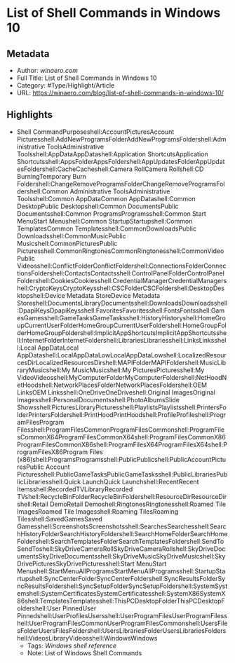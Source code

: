 # List of Shell Commands in Windows 10

## Metadata

* Author: *winaero.com*
* Full Title: List of Shell Commands in Windows 10
* Category: #Type/Highlight/Article
* URL: https://winaero.com/blog/list-of-shell-commands-in-windows-10/

## Highlights

* Shell CommandPurposeshell:AccountPicturesAccount Picturesshell:AddNewProgramsFolderAddNewProgramsFoldershell:Administrative ToolsAdministrative Toolsshell:AppDataAppDatashell:Application ShortcutsApplication Shortcutsshell:AppsFolderAppsFoldershell:AppUpdatesFolderAppUpdatesFoldershell:CacheCacheshell:Camera RollCamera Rollshell:CD BurningTemporary Burn Foldershell:ChangeRemoveProgramsFolderChangeRemoveProgramsFoldershell:Common Administrative ToolsAdministrative Toolsshell:Common AppDataCommon AppDatashell:Common DesktopPublic Desktopshell:Common DocumentsPublic Documentsshell:Common ProgramsProgramsshell:Common Start MenuStart Menushell:Common StartupStartupshell:Common TemplatesCommon Templatesshell:CommonDownloadsPublic Downloadsshell:CommonMusicPublic Musicshell:CommonPicturesPublic Picturesshell:CommonRingtonesCommonRingtonesshell:CommonVideoPublic Videosshell:ConflictFolderConflictFoldershell:ConnectionsFolderConnectionsFoldershell:ContactsContactsshell:ControlPanelFolderControlPanelFoldershell:CookiesCookiesshell:CredentialManagerCredentialManagershell:CryptoKeysCryptoKeysshell:CSCFolderCSCFoldershell:DesktopDesktopshell:Device Metadata StoreDevice Metadata Storeshell:DocumentsLibraryDocumentsshell:DownloadsDownloadsshell:DpapiKeysDpapiKeysshell:FavoritesFavoritesshell:FontsFontsshell:GamesGamesshell:GameTasksGameTasksshell:HistoryHistoryshell:HomeGroupCurrentUserFolderHomeGroupCurrentUserFoldershell:HomeGroupFolderHomeGroupFoldershell:ImplicitAppShortcutsImplicitAppShortcutsshell:InternetFolderInternetFoldershell:LibrariesLibrariesshell:LinksLinksshell:Local AppDataLocal AppDatashell:LocalAppDataLowLocalAppDataLowshell:LocalizedResourcesDirLocalizedResourcesDirshell:MAPIFolderMAPIFoldershell:MusicLibraryMusicshell:My MusicMusicshell:My PicturesPicturesshell:My VideoVideosshell:MyComputerFolderMyComputerFoldershell:NetHoodNetHoodshell:NetworkPlacesFolderNetworkPlacesFoldershell:OEM LinksOEM Linksshell:OneDriveOneDriveshell:Original ImagesOriginal Imagesshell:PersonalDocumentsshell:PhotoAlbumsSlide Showsshell:PicturesLibraryPicturesshell:PlaylistsPlaylistsshell:PrintersFolderPrintersFoldershell:PrintHoodPrintHoodshell:ProfileProfileshell:ProgramFilesProgram Filesshell:ProgramFilesCommonProgramFilesCommonshell:ProgramFilesCommonX64ProgramFilesCommonX64shell:ProgramFilesCommonX86ProgramFilesCommonX86shell:ProgramFilesX64ProgramFilesX64shell:ProgramFilesX86Program Files (x86)shell:ProgramsProgramsshell:PublicPublicshell:PublicAccountPicturesPublic Account Picturesshell:PublicGameTasksPublicGameTasksshell:PublicLibrariesPublicLibrariesshell:Quick LaunchQuick Launchshell:RecentRecent Itemsshell:RecordedTVLibraryRecorded TVshell:RecycleBinFolderRecycleBinFoldershell:ResourceDirResourceDirshell:Retail DemoRetail Demoshell:RingtonesRingtonesshell:Roamed Tile ImagesRoamed Tile Imagesshell:Roaming TilesRoaming Tilesshell:SavedGamesSaved Gamesshell:ScreenshotsScreenshotsshell:SearchesSearchesshell:SearchHistoryFolderSearchHistoryFoldershell:SearchHomeFolderSearchHomeFoldershell:SearchTemplatesFolderSearchTemplatesFoldershell:SendToSendToshell:SkyDriveCameraRollSkyDriveCameraRollshell:SkyDriveDocumentsSkyDriveDocumentsshell:SkyDriveMusicSkyDriveMusicshell:SkyDrivePicturesSkyDrivePicturesshell:Start MenuStart Menushell:StartMenuAllProgramsStartMenuAllProgramsshell:StartupStartupshell:SyncCenterFolderSyncCenterFoldershell:SyncResultsFolderSyncResultsFoldershell:SyncSetupFolderSyncSetupFoldershell:SystemSystemshell:SystemCertificatesSystemCertificatesshell:SystemX86SystemX86shell:TemplatesTemplatesshell:ThisPCDesktopFolderThisPCDesktopFoldershell:User PinnedUser Pinnedshell:UserProfilesUsersshell:UserProgramFilesUserProgramFilesshell:UserProgramFilesCommonUserProgramFilesCommonshell:UsersFilesFolderUsersFilesFoldershell:UsersLibrariesFolderUsersLibrariesFoldershell:VideosLibraryVideosshell:WindowsWindows
  * Tags: *Windows* *shell* *reference* 
  * Note: List of Windows Shell Commands
